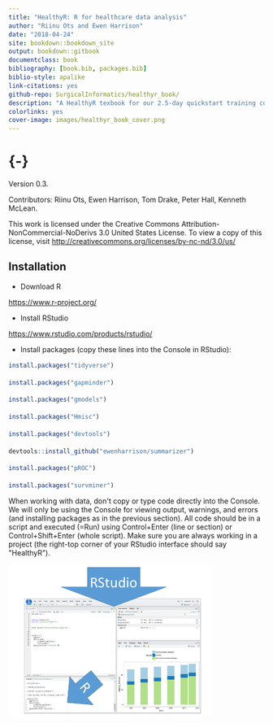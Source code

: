 ```yaml
--- 
title: "HealthyR: R for healthcare data analysis"
author: "Riinu Ots and Ewen Harrison"
date: "2018-04-24"
site: bookdown::bookdown_site
output: bookdown::gitbook
documentclass: book
bibliography: [book.bib, packages.bib]
biblio-style: apalike
link-citations: yes
github-repo: SurgicalInformatics/healthyr_book/
description: "A HealthyR texbook for our 2.5-day quickstart training course."
colorlinks: yes
cover-image: images/healthyr_book_cover.png
---
```


# {-}

Version 0.3.

Contributors: Riinu Ots, Ewen Harrison, Tom Drake, Peter Hall, Kenneth McLean.

This work is licensed under the Creative Commons Attribution-NonCommercial-NoDerivs 3.0 United States License. To view a copy of this license, visit http://creativecommons.org/licenses/by-nc-nd/3.0/us/



## Installation

<div class="healthyr">
<ul>
<li>Download R</li>
</ul>
</div>

https://www.r-project.org/

<div class="healthyr">
<ul>
<li>Install RStudio</li>
</ul>
</div>

https://www.rstudio.com/products/rstudio/

<div class="healthyr">
<ul>
<li>Install packages (copy these lines into the Console in RStudio):</li>
</ul>
</div>


```r
install.packages("tidyverse")

install.packages("gapminder")

install.packages("gmodels")

install.packages("Hmisc")

install.packages("devtools")

devtools::install_github("ewenharrison/summarizer")

install.packages("pROC")

install.packages("survminer")
```

<div class="warning">
<p>When working with data, don't copy or type code directly into the Console. We will only be using the Console for viewing output, warnings, and errors (and installing packages as in the previous section). All code should be in a script and executed (=Run) using Control+Enter (line or section) or Control+Shift+Enter (whole script). Make sure you are always working in a project (the right-top corner of your RStudio interface should say &quot;HealthyR&quot;).</p>
</div>

<img src="images/rstudio_vs_r.png" width="400px" />


